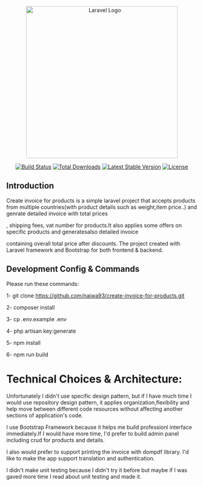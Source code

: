 <p align="center"><a href="https://laravel.com" target="_blank"><img src="https://raw.githubusercontent.com/laravel/art/master/logo-lockup/5%20SVG/2%20CMYK/1%20Full%20Color/laravel-logolockup-cmyk-red.svg" width="400" alt="Laravel Logo"></a></p>

<p align="center">
<a href="https://github.com/laravel/framework/actions"><img src="https://github.com/laravel/framework/workflows/tests/badge.svg" alt="Build Status"></a>
<a href="https://packagist.org/packages/laravel/framework"><img src="https://img.shields.io/packagist/dt/laravel/framework" alt="Total Downloads"></a>
<a href="https://packagist.org/packages/laravel/framework"><img src="https://img.shields.io/packagist/v/laravel/framework" alt="Latest Stable Version"></a>
<a href="https://packagist.org/packages/laravel/framework"><img src="https://img.shields.io/packagist/l/laravel/framework" alt="License"></a>
</p>

## Introduction
Create invoice for products is a simple laravel project that accepts products from multiple countries(with product details such as weight,item price..) and genrate detailed invoice with total prices

, shipping fees, vat number for products.It also applies some offers on specific products and generatesalso detailed invoice

containing overall total price after discounts. The project created with Laravel framework and Bootstrap for both frontend & backend.

## Development Config & Commands
Please run these commands:

1- git clone https://github.com/najwa93/create-invoice-for-products.git

2- composer install

3- cp .env.example   .env

4- php artisan key:generate

5- npm install

6- npm run build

# Technical Choices & Architecture:
Unfortunately I didn't use specific design pattern, but if I have much time I would use repository design pattern, it applies organization,flexibility and help move between different code resources without affecting
another sections of application's code.

I use Bootstrap Framework because it helps me build professionl interface immediately.If I would have more time, I'd prefer to build admin panel including crud for products and details.

I also would prefer to support printing the invoice with dompdf library. I'd like to make the app support translation and authentication.

I didn't make unit testing because I didn't try it before but maybe if I was gaved more time I read about unit testing and made it.
